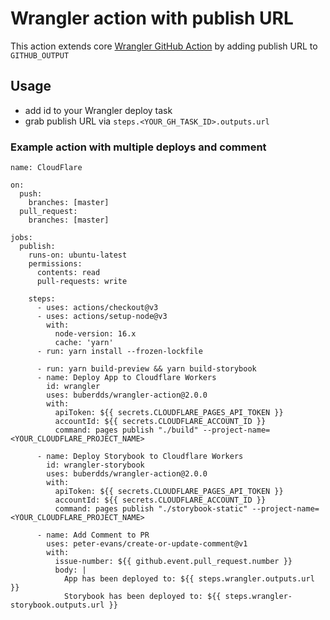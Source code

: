 # Wrangler action with publish URL 

This action extends core [Wrangler GitHub Action](https://github.com/cloudflare/wrangler-action) by adding publish URL to `GITHUB_OUTPUT`

## Usage
- add id to your Wrangler deploy task
- grab publish URL via `steps.<YOUR_GH_TASK_ID>.outputs.url`

### Example action with multiple deploys and comment

```
name: CloudFlare

on:
  push:
    branches: [master]
  pull_request:
    branches: [master]

jobs:
  publish:
    runs-on: ubuntu-latest
    permissions:
      contents: read
      pull-requests: write

    steps:
      - uses: actions/checkout@v3
      - uses: actions/setup-node@v3
        with:
          node-version: 16.x
          cache: 'yarn'
      - run: yarn install --frozen-lockfile

      - run: yarn build-preview && yarn build-storybook
      - name: Deploy App to Cloudflare Workers
        id: wrangler
        uses: buberdds/wrangler-action@2.0.0
        with:
          apiToken: ${{ secrets.CLOUDFLARE_PAGES_API_TOKEN }}
          accountId: ${{ secrets.CLOUDFLARE_ACCOUNT_ID }}
          command: pages publish "./build" --project-name=<YOUR_CLOUDFLARE_PROJECT_NAME>

      - name: Deploy Storybook to Cloudflare Workers
        id: wrangler-storybook
        uses: buberdds/wrangler-action@2.0.0
        with:
          apiToken: ${{ secrets.CLOUDFLARE_PAGES_API_TOKEN }}
          accountId: ${{ secrets.CLOUDFLARE_ACCOUNT_ID }}
          command: pages publish "./storybook-static" --project-name=<YOUR_CLOUDFLARE_PROJECT_NAME>

      - name: Add Comment to PR
        uses: peter-evans/create-or-update-comment@v1
        with:
          issue-number: ${{ github.event.pull_request.number }}
          body: |
            App has been deployed to: ${{ steps.wrangler.outputs.url }}
            Storybook has been deployed to: ${{ steps.wrangler-storybook.outputs.url }}
```



